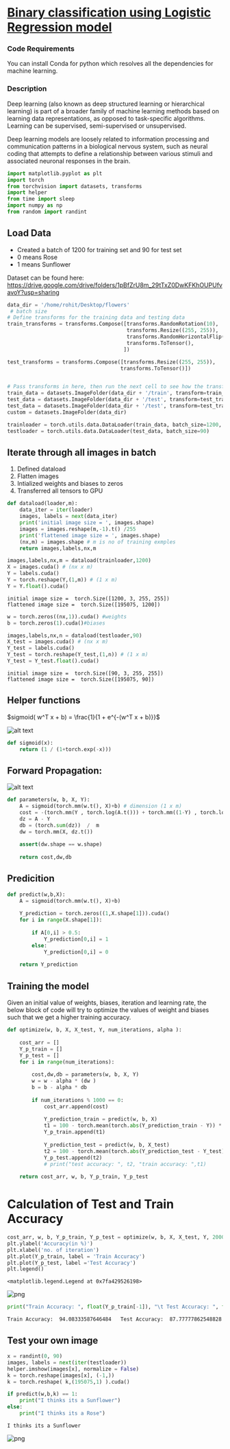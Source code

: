 
# <u> Binary classification using Logistic Regression model</u>

### Code Requirements
You can install Conda for python which resolves all the dependencies for machine learning.

### Description
Deep learning (also known as deep structured learning or hierarchical learning) is part of a broader family of machine learning methods based on learning data representations, as opposed to task-specific algorithms. Learning can be supervised, semi-supervised or unsupervised.

Deep learning models are loosely related to information processing and communication patterns in a biological nervous system, such as neural coding that attempts to define a relationship between various stimuli and associated neuronal responses in the brain.


```python
import matplotlib.pyplot as plt
import torch
from torchvision import datasets, transforms
import helper
from time import sleep
import numpy as np
from random import randint
```

## Load Data

- Created a batch of 1200 for training set and 90 for test set
- 0 means Rose
- 1 means Sunflower

Dataset can be found here: https://drive.google.com/drive/folders/1pBfZrU8m_29tTxZ0DwKFKhOUPUfvavoY?usp=sharing


```python
data_dir = '/home/rohit/Desktop/flowers'
 # batch size
# Define transforms for the training data and testing data
train_transforms = transforms.Compose([transforms.RandomRotation(10),
                                       transforms.Resize((255, 255)),
                                       transforms.RandomHorizontalFlip(),
                                       transforms.ToTensor(),
                                      ])

test_transforms = transforms.Compose([transforms.Resize((255, 255)),
                                     transforms.ToTensor()])


# Pass transforms in here, then run the next cell to see how the transforms look
train_data = datasets.ImageFolder(data_dir + '/train', transform=train_transforms)
test_data = datasets.ImageFolder(data_dir + '/test', transform=test_transforms)
test_data = datasets.ImageFolder(data_dir + '/test', transform=test_transforms)
custom = datasets.ImageFolder(data_dir)

trainloader = torch.utils.data.DataLoader(train_data, batch_size=1200, shuffle = True)
testloader = torch.utils.data.DataLoader(test_data, batch_size=90)
```

## Iterate through all images in batch
1. Defined dataload
2. Flatten images
3. Intialized weights and biases to zeros
4. Transferred all tensors to GPU


```python
def dataload(loader,m):    
    data_iter = iter(loader)
    images, labels = next(data_iter)
    print('initial image size = ', images.shape)
    images = images.reshape(m,-1).t() /255
    print('flattened image size = ', images.shape)
    (nx,m) = images.shape # m is no of training exmples 
    return images,labels,nx,m
```


```python
images,labels,nx,m = dataload(trainloader,1200)
X = images.cuda() # (nx x m)
Y = labels.cuda() 
Y = torch.reshape(Y,(1,m)) # (1 x m)
Y = Y.float().cuda()
```

    initial image size =  torch.Size([1200, 3, 255, 255])
    flattened image size =  torch.Size([195075, 1200])



```python
w = torch.zeros((nx,1)).cuda() #weights
b = torch.zeros(1).cuda()#biases
```


```python
images,labels,nx,n = dataload(testloader,90)
X_test = images.cuda() # (nx x m)
Y_test = labels.cuda() 
Y_test = torch.reshape(Y_test,(1,n)) # (1 x m)
Y_test = Y_test.float().cuda()
```

    initial image size =  torch.Size([90, 3, 255, 255])
    flattened image size =  torch.Size([195075, 90])


## Helper functions





$sigmoid( w^T x + b) = \frac{1}{1 + e^{-(w^T x + b)}}$

![alt text](https://cdn-images-1.medium.com/max/1600/1*RqXFpiNGwdiKBWyLJc_E7g.png)


```python
def sigmoid(x):
    return (1 / (1+torch.exp(-x)))
```

## Forward Propagation:

![alt text](https://datascienceplus.com/wp-content/uploads/2017/02/4.png)


```python
def parameters(w, b, X, Y):
    A = sigmoid(torch.mm(w.t(), X)+b) # dimension (1 x m)
    cost = -(torch.mm(Y , torch.log(A.t())) + torch.mm((1-Y) , torch.log( (1-A).t() ) )) / m
    dz = A - Y
    db = (torch.sum(dz))  /  m
    dw = torch.mm(X, dz.t())
    
    assert(dw.shape == w.shape)
    
    return cost,dw,db
```

## Predicition 


```python
def predict(w,b,X):
    A = sigmoid(torch.mm(w.t(), X)+b)
    
    Y_prediction = torch.zeros((1,X.shape[1])).cuda()
    for i in range(X.shape[1]):
        
        if A[0,i] > 0.5:
            Y_prediction[0,i] = 1
        else:
            Y_prediction[0,i] = 0
            
    return Y_prediction
```

## Training the model

Given an initial value of weights, biases, iteration and learning rate, the below block of code will try to
optimize the values of weight and biases such that we get a higher training accuracy.


```python
def optimize(w, b, X, X_test, Y, num_iterations, alpha ):
    
    cost_arr = []
    Y_p_train = []
    Y_p_test = []
    for i in range(num_iterations):
        
        cost,dw,db = parameters(w, b, X, Y)
        w = w - alpha * (dw )
        b = b - alpha * db
        
        if num_iterations % 1000 == 0:
            cost_arr.append(cost)
            
            Y_prediction_train = predict(w, b, X)
            t1 = 100 - torch.mean(torch.abs(Y_prediction_train - Y)) * 100
            Y_p_train.append(t1)
            
            Y_prediction_test = predict(w, b, X_test)
            t2 = 100 - torch.mean(torch.abs(Y_prediction_test - Y_test)) * 100
            Y_p_test.append(t2)
            # print("test accuracy: ", t2, "train accuracy: ",t1)
    
    return cost_arr, w, b, Y_p_train, Y_p_test
```

# Calculation of Test and Train Accuracy


```python
cost_arr, w, b, Y_p_train, Y_p_test = optimize(w, b, X, X_test, Y, 2000, 0.01)
plt.ylabel('Accuracy(in %)')
plt.xlabel('no. of iteration')
plt.plot(Y_p_train, label = 'Train Accuracy')
plt.plot(Y_p_test, label ='Test Accuracy')
plt.legend()
```




    <matplotlib.legend.Legend at 0x7fa429526198>




![png](output_18_1.png)



```python
print("Train Accuracy: ", float(Y_p_train[-1]), "\t Test Accuracy: ", float(Y_p_test[-1]))
```

    Train Accuracy:  94.08333587646484 	 Test Accuracy:  87.77777862548828


## Test your own image


```python
x = randint(0, 90)
images, labels = next(iter(testloader))
helper.imshow(images[x], normalize = False)
k = torch.reshape(images[x], (-1,))
k = torch.reshape( k,(195075,1) ).cuda()

if predict(w,b,k) == 1:
    print("I thinks its a Sunflower")
else:
    print("I thinks its a Rose")
```

    I thinks its a Sunflower



![png](output_21_1.png)

